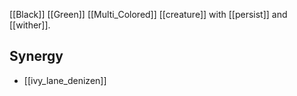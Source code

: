 [[Black]] [[Green]] [[Multi_Colored]] [[creature]] with [[persist]] and [[wither]].
## Synergy
* [[ivy_lane_denizen]]